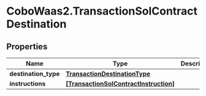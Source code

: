# CoboWaas2.TransactionSolContractDestination

## Properties

Name | Type | Description | Notes
------------ | ------------- | ------------- | -------------
**destination_type** | [**TransactionDestinationType**](TransactionDestinationType.md) |  | 
**instructions** | [**[TransactionSolContractInstruction]**](TransactionSolContractInstruction.md) |  | [optional] 


